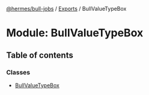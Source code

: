 [@hermes/bull-jobs](../README.md) / [Exports](../modules.md) / BullValueTypeBox

# Module: BullValueTypeBox

## Table of contents

### Classes

- [BullValueTypeBox](../classes/bullvaluetypebox.bullvaluetypebox-1.md)
